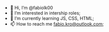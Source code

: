 - 👋 Hi, I’m @fabiolk00
- 👀 I’m interested in intership roles;
- 🌱 I’m currently learning JS, CSS, HTML;
- 📫 How to reach me fabio.kro@outlook.com;

<!---
fabiolk00/fabiolk00 is a ✨ special ✨ repository because its `README.md` (this file) appears on your GitHub profile.
You can click the Preview link to take a look at your changes.
--->
